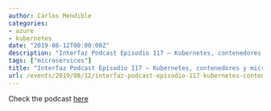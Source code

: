 ```yaml
---
author: Carlos Mendible
categories:
- azure
- kubernetes
date: "2019-08-12T00:00:00Z"
description: "Interfaz Podcast Episodio 117 – Kubernetes, contenedores y microservicios con Carlos Mendible"
tags: ["microservices"]
title: "Interfaz Podcast Episodio 117 – Kubernetes, contenedores y microservicios con Carlos Mendible"
url: /events/2019/08/12/interfaz-podcast-episodio-117-kubernetes-contenedores-y-microservicios-con-carlos-mendible/
---
```


Check the podcast [here](https://rdiazconcha.com/2019/08/12/interfaz-podcast-episodio-117-kubernetes-contenedores-y-microservicios-con-carlos-mendible/)